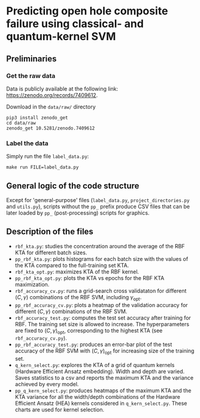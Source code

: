 # Predicting open hole composite failure using classical- and quantum-kernel SVM

## Preliminaries
### Get the raw data
Data is publicly available at the following link: https://zenodo.org/records/7409612.

Download in the `data/raw/` directory
```
pip3 install zenodo_get
cd data/raw
zenodo_get 10.5281/zenodo.7409612
```

### Label the data
Simply run the file `label_data.py`:
```
make run FILE=label_data.py
```

## General logic of the code structure
Except for 'general-purpose' files (`label_data.py`, `project_directories.py` and `utils.py`), scripts without the `pp_` prefix produce CSV files that can be later loaded by `pp_` (post-processing) scripts for graphics.

## Description of the files
- `rbf_kta.py`: studies the concentration around the average of the RBF KTA for different batch sizes.
- `pp_rbf_kta.py`: plots histograms for each batch size with the values of the KTA compared to the full-training set KTA.
- `rbf_kta_opt.py`: maximizes KTA of the RBF kernel.
- `pp_rbf_kta_opt.py`: plots the KTA vs epochs for the RBF KTA maximization.
- `rbf_accuracy_cv.py`: runs a grid-search cross validataton for different $(C,\,\gamma)$ combinations of the RBF SVM, including $\gamma_{\mathrm{opt}}$.
- `pp_rbf_accuracy_cv.py`: plots a heatmap of the validation accuracy for different $(C,\,\gamma)$ combinations of the RBF SVM.
- `rbf_accuracy_test.py`: computes the test set accuracy after training for RBF. The training set size is allowed to increase. The hyperparameters are fixed to $(C,\,\gamma)_{\mathrm{opt}}$, corresponding to the highest KTA (see `rbf_accuracy_cv.py`).
- `pp_rbf_accuracy_test.py`: produces an error-bar plot of the test accuracy of the RBF SVM with $(C,\,\gamma)_{\mathrm{opt}}$ for increasing size of the training set.
- `q_kern_select.py`: explores the KTA of a grid of quantum kernels (Hardware Efficient Ansatz embedding). Width and depth are varied. Saves statistics to a csv and reports the maximum KTA and the variance achieved by every model.
- `pp_q_kern_select.py`: produces heatmaps of the maximum KTA and the KTA variance for all the width/depth combinations of the Hardware Efficient Ansatz (HEA) kernels considered in `q_kern_select.py`. These charts are used for kernel selection. 